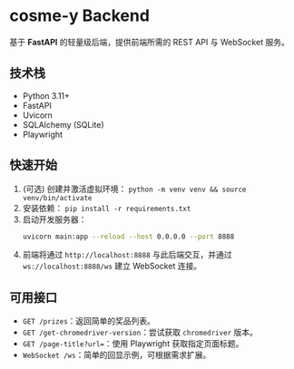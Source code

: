 # cosme-y Backend

基于 **FastAPI** 的轻量级后端，提供前端所需的 REST API 与 WebSocket 服务。

## 技术栈

- Python 3.11+
- FastAPI
- Uvicorn
- SQLAlchemy (SQLite)
- Playwright

## 快速开始

1. (可选) 创建并激活虚拟环境： `python -m venv venv && source venv/bin/activate`
2. 安装依赖： `pip install -r requirements.txt`
3. 启动开发服务器：
   ```bash
   uvicorn main:app --reload --host 0.0.0.0 --port 8888
   ```
4. 前端将通过 `http://localhost:8888` 与此后端交互，并通过 `ws://localhost:8888/ws` 建立 WebSocket 连接。

## 可用接口

- `GET /prizes`：返回简单的奖品列表。
- `GET /get-chromedriver-version`：尝试获取 `chromedriver` 版本。
- `GET /page-title?url=`：使用 Playwright 获取指定页面标题。
- `WebSocket /ws`：简单的回显示例，可根据需求扩展。
